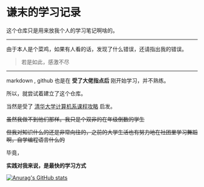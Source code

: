 # 谦末的学习记录

这个仓库只是用来放我个人的学习笔记啊啥的。

----

由于本人是个菜鸡，如果有人看的话，发现了什么错误，还请指出我的错误。

>  若是如此，感激不尽

----

markdown , github 也是在 **受了大佬指点后** 刚开始学习，并不熟练。

所以，就尝试着建立了这个仓库。

当然是受了 [清华大学计算机系课程攻略](<https://github.com/PKUanonym/REKCARC-TSC-UHT>) 启发。

<s> 虽然我做不到他们那样。我只是个双非的在年级倒数的学生 </s>

<s> 但我对知识什么的还是非常向往的，之前的大学生活也有努力地在社团里学习舞蹈啊，自学编程语言什么的</s>

毕竟，

**实践对我来说，是最快的学习方式**


[![Anurag's GitHub stats](https://github-readme-stats.vercel.app/api?username=qianmo-white)](https://github.com/anuraghazra/github-readme-stats)
